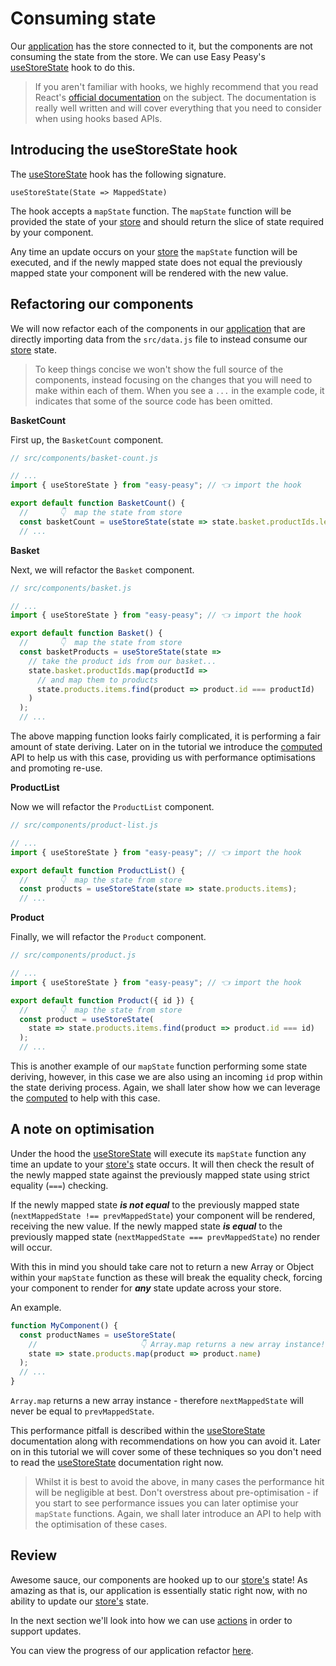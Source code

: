 # Consuming state

Our [application](https://codesandbox.io/s/easy-peasy-tutorial-connect-store-1invi) has the store connected to it, but the components are not consuming the state from the store. We can use Easy Peasy's [useStoreState](/docs/api/use-store-state.html) hook to do this.

> If you aren't familiar with hooks, we highly recommend that you read React's [official documentation](https://reactjs.org/docs/hooks-intro.html) on the subject. The documentation is really well written and will cover everything that you need to consider when using hooks based APIs.

## Introducing the useStoreState hook

The [useStoreState](/docs/api/use-store-state.html) hook has the following signature.

```
useStoreState(State => MappedState)
```

The hook accepts a `mapState` function. The `mapState` function will be provided the state of your [store](/docs/api/store.html) and should return the slice of state required by your component.

Any time an update occurs on your [store](/docs/api/store.html) the `mapState` function will be executed, and if the newly mapped state does not equal the previously mapped state your component will be rendered with the new value.

## Refactoring our components

We will now refactor each of the components in our [application](https://codesandbox.io/s/easy-peasy-tutorial-connect-store-1invi) that are directly importing data from the `src/data.js` file to instead consume our [store](/docs/api/store.html) state.

> To keep things concise we won't show the full source of the components, instead focusing on the changes that you will need to make within each of them. When you see a `...` in the example code, it indicates that some of the source code has been omitted.

**BasketCount**

First up, the `BasketCount` component.

```javascript
// src/components/basket-count.js

// ...
import { useStoreState } from "easy-peasy"; // 👈 import the hook

export default function BasketCount() {
  //       👇  map the state from store
  const basketCount = useStoreState(state => state.basket.productIds.length);
  // ...
```

**Basket**

Next, we will refactor the `Basket` component.

```javascript
// src/components/basket.js

// ...
import { useStoreState } from "easy-peasy"; // 👈 import the hook

export default function Basket() {
  //       👇  map the state from store
  const basketProducts = useStoreState(state =>
    // take the product ids from our basket...
    state.basket.productIds.map(productId =>
      // and map them to products
      state.products.items.find(product => product.id === productId)
    )
  );
  // ...
```

The above mapping function looks fairly complicated, it is performing a fair amount of state deriving. Later on in the tutorial we introduce the [computed](/docs/api/computed.html) API to help us with this case, providing us with performance optimisations and promoting re-use.

**ProductList**

Now we will refactor the `ProductList` component.

```javascript
// src/components/product-list.js

// ...
import { useStoreState } from "easy-peasy"; // 👈 import the hook

export default function ProductList() {
  //       👇  map the state from store
  const products = useStoreState(state => state.products.items);
  // ...
```

**Product**

Finally, we will refactor the `Product` component.

```javascript
// src/components/product.js

// ...
import { useStoreState } from "easy-peasy"; // 👈 import the hook

export default function Product({ id }) {
  //       👇  map the state from store
  const product = useStoreState(
    state => state.products.items.find(product => product.id === id)
  );
  // ...
```

This is another example of our `mapState` function performing some state deriving, however, in this case we are also using an incoming `id` prop within the state deriving process. Again, we shall later show how we can leverage the [computed](/docs/api/computed.html) to help with this case.

## A note on optimisation

Under the hood the [useStoreState](/docs/api/use-store-state.html) will execute its `mapState` function any time an update to your [store's](/docs/api/store.html) state occurs. It will then check the result of the newly mapped state against the previously mapped state using strict equality (`===`) checking.

If the newly mapped state ***is not equal*** to the previously mapped state (`nextMappedState !== prevMappedState`) your component will be rendered, receiving the new value. If the newly mapped state ***is equal*** to the previously mapped state (`nextMappedState === prevMappedState`) no render will occur.

With this in mind you should take care not to return a new Array or Object within your `mapState` function as these will break the equality check, forcing your component to render for ***any*** state update across your store.

An example.

```javascript
function MyComponent() {
  const productNames = useStoreState(
    //                       👇 Array.map returns a new array instance!
    state => state.products.map(product => product.name)
  );
  // ...
}
```

`Array.map` returns a new array instance - therefore `nextMappedState` will never be equal to `prevMappedState`.

This performance pitfall is described within the [useStoreState](/docs/api/use-store-state.html) documentation along with recommendations on how you can avoid it. Later on in this tutorial we will cover some of these techniques so you don't need to read the [useStoreState](/docs/api/use-store-state.html) documentation right now.

> Whilst it is best to avoid the above, in many cases the performance hit will be negligible at best. Don't overstress about pre-optimisation - if you start to see performance issues you can later optimise your `mapState` functions.  Again, we shall later introduce an API to help with the optimisation of these cases.

## Review

Awesome sauce, our components are hooked up to our [store's](/docs/api/store.html) state! As amazing as that is, our application is essentially static right now, with no ability to update our [store's](/docs/api/store.html) state.

In the next section we'll look into how we can use [actions](/docs/api/action.html) in order to support updates.

You can view the progress of our application refactor [here](https://codesandbox.io/s/easy-peasy-tutorial-component-state-28cjm).
